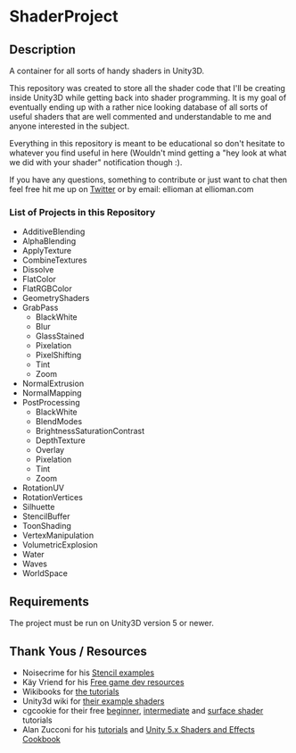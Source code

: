 # ShaderProject

## Description ##
A container for all sorts of handy shaders in Unity3D.

This repository was created to store all the shader code that I'll be creating inside Unity3D while getting back into shader programming. It is my goal of eventually ending up with a rather nice looking database of all sorts of useful shaders that are well commented and understandable to me and anyone interested in the subject.

Everything in this repository is meant to be educational so don't hesitate to whatever you find useful in here (Wouldn't mind getting a "hey look at what we did with your shader" notification though :).

If you have any questions, something to contribute or just want to chat then feel free hit me up on  [Twitter](https://twitter.com/ellioman) or by email: ellioman at ellioman.com

### List of Projects in this Repository ###
	
* AdditiveBlending
* AlphaBlending
* ApplyTexture
* CombineTextures
* Dissolve
* FlatColor
* FlatRGBColor
* GeometryShaders
* GrabPass
	* BlackWhite
	* Blur
	* GlassStained
	* Pixelation
	* PixelShifting
	* Tint
	* Zoom
* NormalExtrusion
* NormalMapping
* PostProcessing
	* BlackWhite
	* BlendModes
	* BrightnessSaturationContrast
	* DepthTexture
	* Overlay
	* Pixelation
	* Tint
	* Zoom
* RotationUV
* RotationVertices
* Silhuette
* StencilBuffer
* ToonShading
* VertexManipulation
* VolumetricExplosion
* Water
* Waves
* WorldSpace

## Requirements ##
The project must be run on Unity3D version 5 or newer.

## Thank Yous / Resources ##

* Noisecrime for his [Stencil examples](http://forum.unity3d.com/threads/unity-4-2-stencils-for-portal-rendering.191890/)
* Käy Vriend for his [Free game dev resources](http://kay-vriend.blogspot.dk/2012/09/medieval-stonework.html)
* Wikibooks for [the tutorials](https://en.wikibooks.org/wiki/Cg_Programming/Unity)
* Unity3d wiki for [their example shaders](http://wiki.unity3d.com/index.php/Shaders)
* cgcookie for their free [beginner](https://cgcookie.com/archive/noob-to-pro-shader-writing-for-unity-4-beginner/), [intermediate](https://cgcookie.com/archive/noob-to-pro-shader-writing-for-unity-4-intermediate/) and [surface shader](https://cgcookie.com/archive/introduction-to-surface-shaders-in-unity/) tutorials
* Alan Zucconi for his [tutorials](http://www.alanzucconi.com/2015/07/08/screen-shaders-and-postprocessing-effects-in-unity3d/) and [Unity 5.x Shaders and Effects Cookbook](http://www.amazon.com/gp/product/B019ZNWJ5G?psc=1&redirect=true&ref_=oh_aui_d_detailpage_o00_)
